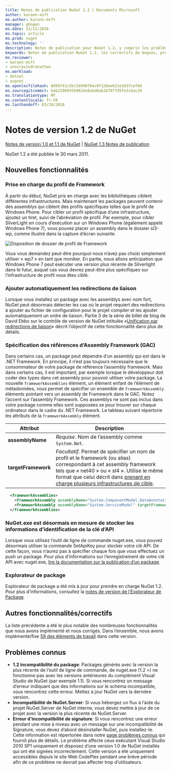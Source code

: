 ```yaml
---
title: Notes de publication NuGet 1.2 | Documents Microsoft
author: karann-msft
ms.author: karann-msft
manager: ghogen
ms.date: 11/11/2016
ms.topic: article
ms.prod: nuget
ms.technology: ''
description: Notes de publication pour NuGet 1.2, y compris les problèmes connus, les correctifs de bogues, les fonctionnalités ajoutées et dcr.
keywords: Notes de publication NuGet 1.2, les correctifs de bogues, problèmes connus, ajouté des fonctionnalités, DCR
ms.reviewer:
- karann-msft
- unniravindranathan
ms.workload:
- dotnet
- aspnet
ms.openlocfilehash: 0d95f41c5bc5d490764c9f128ee621e1037cef66
ms.sourcegitcommit: beb229893559824e8abd6ab16707fd5fe1c6ac26
ms.translationtype: MT
ms.contentlocale: fr-FR
ms.lasthandoff: 03/28/2018
---
```

# <a name="nuget-12-release-notes"></a>Notes de version 1.2 de NuGet

[Notes de version 1.0 et 1.1 de NuGet](../release-notes/nuget-1.1.md) | [NuGet 1.3 Notes de publication](../release-notes/nuget-1.3.md)

NuGet 1.2 a été publiée le 30 mars 2011.

## <a name="new-features"></a>Nouvelles fonctionnalités

### <a name="framework-profile-support"></a>Prise en charge du profil de Framework

À partir du début, NuGet pris en charge avec les bibliothèques ciblent différentes infrastructures. Mais maintenant les packages peuvent contenir des assemblys qui ciblent des profils spécifiques telles que le profil de Windows Phone. Pour cibler un profil spécifique d’une infrastructure, ajoutez un tiret, suivi de l’abréviation de profil. Par exemple, pour cibler SilverLight en cours d’exécution sur un Windows Phone (également appelé Windows Phone 7), vous pouvez placer un assembly dans le dossier sl3-wp, comme illustré dans la capture d’écran suivante.

![Disposition de dossier de profil de Framework](./media/framework-profile-support.png)

Vous vous demandez peut-être pourquoi nous n’avez pas choisi simplement utiliser « wp7 » en tant que moniker. En partie, nous allons anticipation que Windows Phone 7 peut exécuter une version plus récente de Silverlight dans le futur, auquel cas vous devrez peut-être plus spécifiques sur l’infrastructure de profil vous êtes ciblé.

### <a name="automatically-add-binding-redirects"></a>Ajouter automatiquement les redirections de liaison

Lorsque vous installez un package avec les assemblys avec nom fort, NuGet peut désormais détecter les cas où le projet requiert des redirections à ajouter au fichier de configuration pour le projet compiler et les ajouter automatiquement un ordre de liaison. Partie 3 de la série de billet de blog de David Ebbo sur le contrôle de version de NuGet intitulée «[Unification par redirections de liaison](http://blog.davidebbo.com/2011/01/nuget-versioning-part-3-unification-via.html)» décrit l’objectif de cette fonctionnalité dans plus de détails.

<a name="framework-assembly-refs"></a>

### <a name="specifying-framework-assembly-references-gac"></a>Spécification des références d’Assembly Framework (GAC)

Dans certains cas, un package peut dépendre d’un assembly qui est dans le .NET Framework. En principe, il n’est pas toujours nécessaire que le consommateur de votre package de référence l’assembly framework. Mais dans certains cas, il est important, par exemple lorsque le développeur doit coder des types dans cet assembly pour pouvoir utiliser votre package. La nouvelle `frameworkAssemblies` élément, un élément enfant de l’élément de métadonnées, vous permet de spécifier un ensemble de `frameworkAssembly` éléments pointant vers un assembly de Framework dans le GAC. Notez l’accent sur l’assembly Framework.
Ces assemblys ne sont pas inclus dans votre package comme elles sont supposées se pour trouver sur chaque ordinateur dans le cadre du .NET Framework. Le tableau suivant répertorie les attributs de la `frameworkAssembly` élément.


|Attribut |Description|
|----------------|-----------|
|**assemblyName**|*Requise*. Nom de l’assembly comme `System.Net`.|
|**targetFramework**|*Facultatif*. Permet de spécifier un nom de profil et le framework (ou alias) correspondant à cet assembly framework tels que « net40 » ou « sl4 ». Utilise le même format que celui décrit dans [prenant en charge plusieurs infrastructures de cible](../create-packages/supporting-multiple-target-frameworks.md).|

```xml
  <frameworkAssemblies>
    <frameworkAssembly assemblyName="System.ComponentModel.DataAnnotations" targetFramework="net40" />
    <frameworkAssembly assemblyName="System.ServiceModel" targetFramework="net40" />
  </frameworkAssemblies>
```

### <a name="nugetexe-now-is-able-to-store-api-key-credentials"></a>NuGet.exe est désormais en mesure de stocker les informations d’identification de la clé d’API

Lorsque vous utilisez l’outil de ligne de commande nuget.exe, vous pouvez désormais utiliser la commande SetApiKey pour stocker votre clé API. De cette façon, vous n’aurez pas à spécifier chaque fois que vous effectuez un push un package. Pour plus d’informations sur l’enregistrement de votre clé API avec nuget.exe, [lire la documentation sur la publication d’un package](../create-packages/publish-a-package.md).

### <a name="package-explorer"></a>Explorateur de package
Explorateur de package a été mis à jour pour prendre en charge NuGet 1.2. Pour plus d’informations, consultez la [notes de version de l’Explorateur de Package](http://nuget.codeplex.com/wikipage?title=New%20features%20in%20NuGet%20Package%20Explorer%201.0).

## <a name="other-featuresfixes"></a>Autres fonctionnalités/correctifs

La liste précédente a été le plus notable des nombreuses fonctionnalités que nous avons implémenté et nous corrigés. Dans l’ensemble, nous avons implémenté/fixe [59 des éléments de travail](http://nuget.codeplex.com/workitem/list/advanced?keyword=&status=All&type=All&priority=All&release=NuGet%201.2&assignedTo=All&component=All&sortField=Votes&sortDirection=Descending&page=0) dans cette version.

## <a name="known-issues"></a>Problèmes connus

* **1.2 incompatibilité du package**: Packages générés avec la version la plus récente de l’outil de ligne de commande, de nuget.exe (1.2 >) ne fonctionne pas avec les versions antérieures du complément Visual Studio de NuGet (par exemple 1.1). Si vous rencontrez un message d’erreur indiquant que des informations sur le schéma incompatible, vous rencontrez cette erreur. Mettez à jour NuGet vers la dernière version.
* **Incompatibilité de NuGet.Server**: Si vous hébergez un flux à l’aide du projet NuGet.Server de NuGet interne, vous devez mettre à jour de ce projet avec la version la plus récente de NuGet.Server.
* **Erreur d’incompatibilité de signature**: Si vous rencontrez une erreur pendant une mise à niveau avec un message sur une incompatibilité de Signature, vous devez d’abord désinstaller NuGet, puis installez-le. Cette information est répertoriée dans notre [page problèmes connus](../release-notes/known-issues.md) qui fournit plus de détails. Le problème affecte ceux exécutant Visual Studio 2010 SP1 uniquement et disposez d’une version 1.0 de NuGet installés qui ont été signées incorrectement. Cette version a été uniquement accessibles depuis le site Web CodePlex pendant une brève période afin de ce problème ne devrait pas affecter trop d’utilisateurs.